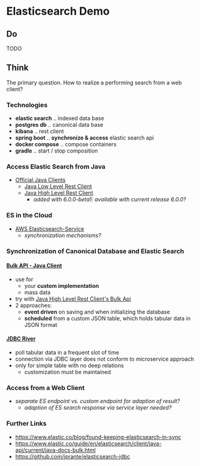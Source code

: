 # Elasticsearch Demo

## Do
TODO

## Think
The primary question. How to realize a performing search from a web client?

### Technologies
* **elastic search** .. indexed data base
* **postgres db** ..  canonical data base
* **kibana** .. rest client
* **spring boot** .. **synchronize & access** elastic search api
* **docker compose** .. compose containers
* **gradle** .. start / stop composition

### Access Elastic Search from Java
* [Official Java Clients](https://www.elastic.co/guide/en/elasticsearch/client/java-rest/current/index.html)
  * [Java Low Level Rest Client](https://www.elastic.co/guide/en/elasticsearch/client/java-rest/current/java-rest-low.html)
  * [Java High Level Rest Client](https://www.elastic.co/guide/en/elasticsearch/client/java-rest/current/java-rest-high.html)
    * *added with 6.0.0-beta1: available with current release 6.0.0?*

### ES in the Cloud
* [AWS Elasticsearch-Service](https://aws.amazon.com/de/elasticsearch-service/)
  * *synchronization mechanisms?*

### Synchronization of Canonical Database and Elastic Search

#### [Bulk API - Java Client](https://www.elastic.co/guide/en/elasticsearch/client/java-api/current/java-docs-bulk.html)
* use for 
  * your **custom implementation**
  * mass data
* try with [Java High Level Rest Client's Bulk Api](https://www.elastic.co/guide/en/elasticsearch/client/java-rest/current/java-rest-high-document-bulk.html)
* 2 approaches:
  * **event driven** on  saving and when initializing the database
  * **scheduled** from a custom JSON table, which holds tabular data in JSON format

#### [JDBC River](https://github.com/jprante/elasticsearch-jdbc)
* poll tabular data in a frequent slot of time
* connection via JDBC layer does not conform to microservice approach
* only for simple table with no deep relations
  * customization must be maintained

### Access from a Web Client
* *separate ES endpoint vs. custom endpoint for adaption of result?*
  * *adaption of ES search response via service layer needed?*

### Further Links
* https://www.elastic.co/blog/found-keeping-elasticsearch-in-sync
* https://www.elastic.co/guide/en/elasticsearch/client/java-api/current/java-docs-bulk.html
* https://github.com/jprante/elasticsearch-jdbc
